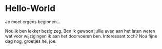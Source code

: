# Hello-World
Je moet ergens beginnen...

Nou ik ben lekker bezig zeg. Ben ik gewoon jullie even aan het laten weten wat voor wijzigingen ik aan het doorvoeren ben. Interessant toch? Nou fijne dag nog, groetjes he, joe.
